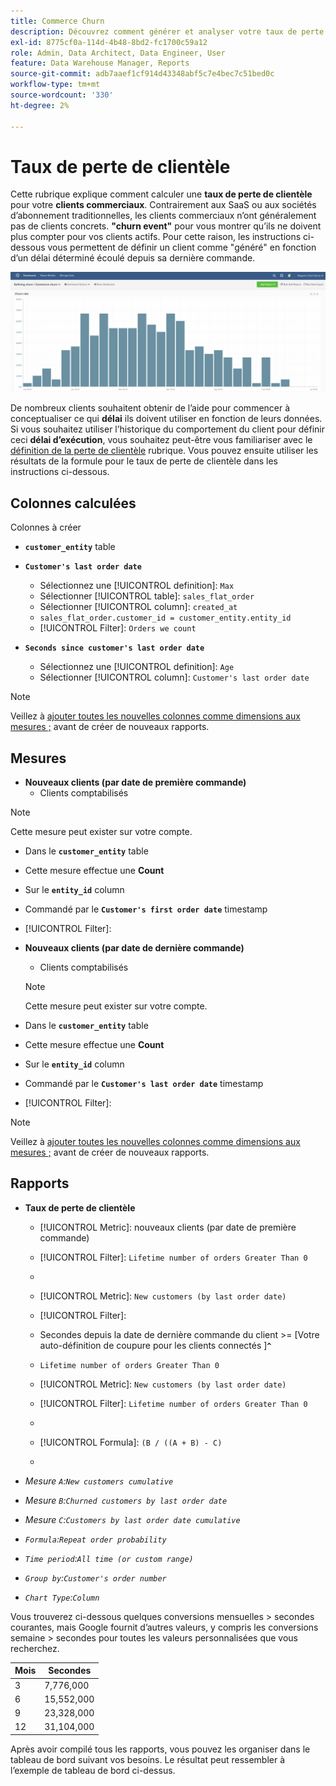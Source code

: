 ```yaml
---
title: Commerce Churn
description: Découvrez comment générer et analyser votre taux de perte de clientèle Commerce.
exl-id: 8775cf0a-114d-4b48-8bd2-fc1700c59a12
role: Admin, Data Architect, Data Engineer, User
feature: Data Warehouse Manager, Reports
source-git-commit: adb7aaef1cf914d43348abf5c7e4bec7c51bed0c
workflow-type: tm+mt
source-wordcount: '330'
ht-degree: 2%

---
```


# Taux de perte de clientèle

Cette rubrique explique comment calculer une **taux de perte de clientèle** pour votre **clients commerciaux**. Contrairement aux SaaS ou aux sociétés d’abonnement traditionnelles, les clients commerciaux n’ont généralement pas de clients concrets. **&quot;churn event&quot;** pour vous montrer qu’ils ne doivent plus compter pour vos clients actifs. Pour cette raison, les instructions ci-dessous vous permettent de définir un client comme &quot;généré&quot; en fonction d’un délai déterminé écoulé depuis sa dernière commande.

![](../../assets/Churn_rate_image.png)

De nombreux clients souhaitent obtenir de l’aide pour commencer à conceptualiser ce qui **délai** ils doivent utiliser en fonction de leurs données. Si vous souhaitez utiliser l’historique du comportement du client pour définir ceci **délai d’exécution**, vous souhaitez peut-être vous familiariser avec le [définition de la perte de clientèle](../analysis/define-cust-churn.md) rubrique. Vous pouvez ensuite utiliser les résultats de la formule pour le taux de perte de clientèle dans les instructions ci-dessous.

## Colonnes calculées

Colonnes à créer

* **`customer_entity`** table
* **`Customer's last order date`**
   * Sélectionnez une [!UICONTROL definition]: `Max`
   * Sélectionner [!UICONTROL table]: `sales_flat_order`
   * Sélectionner [!UICONTROL column]: `created_at`
   * `sales_flat_order.customer_id = customer_entity.entity_id`
   * [!UICONTROL Filter]: `Orders we count`

* **`Seconds since customer's last order date`**
   * Sélectionnez une [!UICONTROL definition]: `Age`
   * Sélectionner [!UICONTROL column]: `Customer's last order date`

>[!NOTE]
>
>Veillez à [ajouter toutes les nouvelles colonnes comme dimensions aux mesures ;](../data-warehouse-mgr/manage-data-dimensions-metrics.md) avant de créer de nouveaux rapports.

## Mesures

* **Nouveaux clients (par date de première commande)**
   * Clients comptabilisés

>[!NOTE]
>
>Cette mesure peut exister sur votre compte.

* Dans le **`customer_entity`** table
* Cette mesure effectue une **Count**
* Sur le **`entity_id`** column
* Commandé par le **`Customer's first order date`** timestamp
* [!UICONTROL Filter]:

* **Nouveaux clients (par date de dernière commande)**
   * Clients comptabilisés

  >[!NOTE]
  >
  >Cette mesure peut exister sur votre compte.

* Dans le **`customer_entity`** table
* Cette mesure effectue une **Count**
* Sur le **`entity_id`** column
* Commandé par le **`Customer's last order date`** timestamp
* [!UICONTROL Filter]:

>[!NOTE]
>
>Veillez à [ajouter toutes les nouvelles colonnes comme dimensions aux mesures ;](../data-warehouse-mgr/manage-data-dimensions-metrics.md) avant de créer de nouveaux rapports.

## Rapports

* **Taux de perte de clientèle**
   * [!UICONTROL Metric]: nouveaux clients (par date de première commande)
   * [!UICONTROL Filter]: `Lifetime number of orders Greater Than 0`
   * 
     [!UICONTROL Perspective]: `Cumulative`
   * [!UICONTROL Metric]: `New customers (by last order date)`
   * [!UICONTROL Filter]:
   * Secondes depuis la date de dernière commande du client >= [Votre auto-définition de coupure pour les clients connectés ]**`^`**
   * `Lifetime number of orders Greater Than 0`

   * [!UICONTROL Metric]: `New customers (by last order date)`
   * [!UICONTROL Filter]: `Lifetime number of orders Greater Than 0`
   * 
     [!UICONTROL Perspective]: Cumulative
   * [!UICONTROL Formula]: `(B / ((A + B) - C)`
   * 
     [!UICONTROL Format]: Percentage

* *Mesure `A`:`New customers cumulative`*
* *Mesure `B`:`Churned customers by last order date`*
* *Mesure `C`:`Customers by last order date cumulative`*
* *`Formula`:`Repeat order probability`*
* *`Time period`:`All time (or custom range)`*
* *`Group by`:`Customer's order number`*
* *`Chart Type`:`Column`*

Vous trouverez ci-dessous quelques conversions mensuelles > secondes courantes, mais Google fournit d’autres valeurs, y compris les conversions semaine > secondes pour toutes les valeurs personnalisées que vous recherchez.

| **Mois** | **Secondes** |
|---|---|
| 3 | 7,776,000 |
| 6 | 15,552,000 |
| 9 | 23,328,000 |
| 12 | 31,104,000 |

Après avoir compilé tous les rapports, vous pouvez les organiser dans le tableau de bord suivant vos besoins. Le résultat peut ressembler à l’exemple de tableau de bord ci-dessus.
